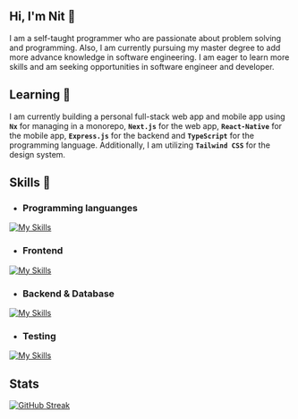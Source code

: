 ## Hi, I'm Nit 👋

I am a self-taught programmer who are passionate about problem solving and programming. Also, I am currently pursuing my master degree to add more advance knowledge in software engineering. I am eager to learn more skills and am seeking opportunities in software engineer and developer.
## Learning 📖
I am currently building a personal full-stack web app and mobile app using <code><b>Nx</b></code> for managing in a monorepo, <code><b>Next.js</b></code> for the web app, <code><b>React-Native</b></code> for the mobile app, <code><b>Express.js</b></code> for the backend and <code><b>TypeScript</b></code> for the programming language. Additionally, I am utilizing <code><b>Tailwind CSS</b></code> for the design system.
## Skills 🧠
- ### Programming languanges
[![My Skills](https://skillicons.dev/icons?i=elixir,java,python,js,ts)](https://skillicons.dev)
- ### Frontend
[![My Skills](https://skillicons.dev/icons?i=html,css,react,nextjs,tailwind,sass,styledcomponents)](https://skillicons.dev)
- ### Backend & Database
[![My Skills](https://skillicons.dev/icons?i=hibernate,spring,nodejs,postgres,graphql,mysql,firebase,mongodb)](https://skillicons.dev)
- ### Testing
[![My Skills](https://skillicons.dev/icons?i=jest,postman)](https://skillicons.dev)
## Stats
[![GitHub Streak](https://streak-stats.demolab.com?user=nitipat21&theme=dark&border_radius=3)](https://git.io/streak-stats)

